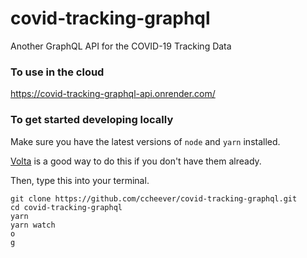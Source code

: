 # covid-tracking-graphql

Another GraphQL API for the COVID-19 Tracking Data

### To use in the cloud

https://covid-tracking-graphql-api.onrender.com/


### To get started developing locally

Make sure you have the latest versions of `node` and `yarn` installed.

[Volta](https://volta.sh/) is a good way to do this if you don't have them already.

Then, type this into your terminal.

```shell
git clone https://github.com/ccheever/covid-tracking-graphql.git
cd covid-tracking-graphql
yarn
yarn watch
o
g
```

